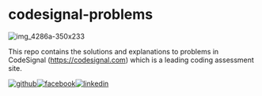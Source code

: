 # codesignal-problems

![img_4286a-350x233](https://ipfs.infura.io/ipfs/QmQfCdXfXwZ82ft96Ds1LsBiq9f893tTGDWBdS8skMFXyF)

This repo contains the solutions and explanations to problems in CodeSignal (https://codesignal.com) which is a leading coding assessment site.

[![github](https://ipfs.infura.io/ipfs/QmZ2V1K7bQt7183eUJmDqKk63ekBHdxkC5SNXd2JkZ8NAj)][1][![facebook](https://cloud.githubusercontent.com/assets/17016297/18839836/0a06deb4-83d2-11e6-8078-1d0974af0f63.png)][2][![linkedin](https://ipfs.infura.io/ipfs/QmbWBGctsgYTZFR6CraAjS3q3bekzrz3LWXgf6GmXPimnq)][3]

[1]: http://www.github.com/arkayyy
[2]: https://www.linkedin.com/in/rajarshi-karan-7a6a77168/
[3]: https://www.facebook.com/your_contact_info


